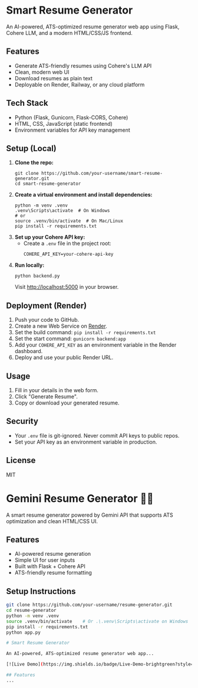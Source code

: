 # Smart Resume Generator

An AI-powered, ATS-optimized resume generator web app using Flask, Cohere LLM, and a modern HTML/CSS/JS frontend.

## Features
- Generate ATS-friendly resumes using Cohere's LLM API
- Clean, modern web UI
- Download resumes as plain text
- Deployable on Render, Railway, or any cloud platform

## Tech Stack
- Python (Flask, Gunicorn, Flask-CORS, Cohere)
- HTML, CSS, JavaScript (static frontend)
- Environment variables for API key management

## Setup (Local)
1. **Clone the repo:**
   ```
   git clone https://github.com/your-username/smart-resume-generator.git
   cd smart-resume-generator
   ```
2. **Create a virtual environment and install dependencies:**
   ```
   python -m venv .venv
   .venv\Scripts\activate  # On Windows
   # or
   source .venv/bin/activate  # On Mac/Linux
   pip install -r requirements.txt
   ```
3. **Set up your Cohere API key:**
   - Create a `.env` file in the project root:
     ```
     COHERE_API_KEY=your-cohere-api-key
     ```
4. **Run locally:**
   ```
   python backend.py
   ```
   Visit [http://localhost:5000](http://localhost:5000) in your browser.

## Deployment (Render)
1. Push your code to GitHub.
2. Create a new Web Service on [Render](https://render.com/).
3. Set the build command: `pip install -r requirements.txt`
4. Set the start command: `gunicorn backend:app`
5. Add your `COHERE_API_KEY` as an environment variable in the Render dashboard.
6. Deploy and use your public Render URL.

## Usage
1. Fill in your details in the web form.
2. Click "Generate Resume".
3. Copy or download your generated resume.

## Security
- Your `.env` file is git-ignored. Never commit API keys to public repos.
- Set your API key as an environment variable in production.

## License
MIT
# Gemini Resume Generator 🧠📄

A smart resume generator powered by Gemini API that supports ATS optimization and clean HTML/CSS UI.

## Features
- AI-powered resume generation
- Simple UI for user inputs
- Built with Flask + Cohere API
- ATS-friendly resume formatting

## Setup Instructions

```bash
git clone https://github.com/your-username/resume-generator.git
cd resume-generator
python -m venv .venv
source .venv/bin/activate    # Or .\.venv\Scripts\activate on Windows
pip install -r requirements.txt
python app.py

# Smart Resume Generator

An AI-powered, ATS-optimized resume generator web app...

[![Live Demo](https://img.shields.io/badge/Live-Demo-brightgreen?style=for-the-badge&logo=render)](https://smart-resume-generator.onrender.com/)

## Features
...
